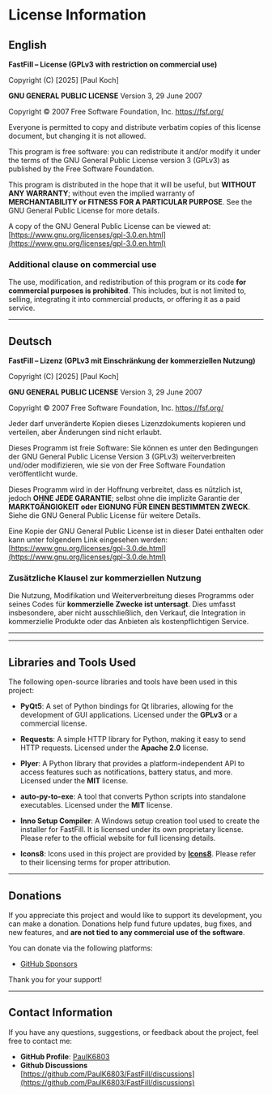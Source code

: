 # License Information

## **English**

**FastFill – License (GPLv3 with restriction on commercial use)**

Copyright (C) [2025] [Paul Koch]

**GNU GENERAL PUBLIC LICENSE** Version 3, 29 June 2007

Copyright © 2007 Free Software Foundation, Inc. <https://fsf.org/>

Everyone is permitted to copy and distribute verbatim copies of this license document, but changing it is not allowed.

This program is free software: you can redistribute it and/or modify it under the terms of the GNU General Public License version 3 (GPLv3) as published by the Free Software Foundation.

This program is distributed in the hope that it will be useful, but **WITHOUT ANY WARRANTY**; without even the implied warranty of **MERCHANTABILITY or FITNESS FOR A PARTICULAR PURPOSE**. See the GNU General Public License for more details.

A copy of the GNU General Public License can be viewed at:  
[https://www.gnu.org/licenses/gpl-3.0.en.html](https://www.gnu.org/licenses/gpl-3.0.en.html)

### **Additional clause on commercial use**
The use, modification, and redistribution of this program or its code **for commercial purposes is prohibited**. This includes, but is not limited to, selling, integrating it into commercial products, or offering it as a paid service.

---

## **Deutsch**

**FastFill – Lizenz (GPLv3 mit Einschränkung der kommerziellen Nutzung)**

Copyright (C) [2025] [Paul Koch]

**GNU GENERAL PUBLIC LICENSE** Version 3, 29 June 2007

Copyright © 2007 Free Software Foundation, Inc. <https://fsf.org/>

Jeder darf unveränderte Kopien dieses Lizenzdokuments kopieren und verteilen, aber Änderungen sind nicht erlaubt.

Dieses Programm ist freie Software: Sie können es unter den Bedingungen der GNU General Public License Version 3 (GPLv3) weiterverbreiten und/oder modifizieren, wie sie von der Free Software Foundation veröffentlicht wurde.

Dieses Programm wird in der Hoffnung verbreitet, dass es nützlich ist, jedoch **OHNE JEDE GARANTIE**; selbst ohne die implizite Garantie der **MARKTGÄNGIGKEIT oder EIGNUNG FÜR EINEN BESTIMMTEN ZWECK**. Siehe die GNU General Public License für weitere Details.

Eine Kopie der GNU General Public License ist in dieser Datei enthalten oder kann unter folgendem Link eingesehen werden:  
[https://www.gnu.org/licenses/gpl-3.0.de.html](https://www.gnu.org/licenses/gpl-3.0.de.html)

### **Zusätzliche Klausel zur kommerziellen Nutzung**
Die Nutzung, Modifikation und Weiterverbreitung dieses Programms oder seines Codes für **kommerzielle Zwecke ist untersagt**. Dies umfasst insbesondere, aber nicht ausschließlich, den Verkauf, die Integration in kommerzielle Produkte oder das Anbieten als kostenpflichtigen Service.


---
---


## Libraries and Tools Used

The following open-source libraries and tools have been used in this project:

- **PyQt5**: A set of Python bindings for Qt libraries, allowing for the development of GUI applications. Licensed under the **GPLv3** or a commercial license.
  
- **Requests**: A simple HTTP library for Python, making it easy to send HTTP requests. Licensed under the **Apache 2.0** license.
  
- **Plyer**: A Python library that provides a platform-independent API to access features such as notifications, battery status, and more. Licensed under the **MIT** license.
  
- **auto-py-to-exe**: A tool that converts Python scripts into standalone executables. Licensed under the **MIT** license.
  
- **Inno Setup Compiler**: A Windows setup creation tool used to create the installer for FastFill. It is licensed under its own proprietary license. Please refer to the official website for full licensing details.

- **Icons8**: Icons used in this project are provided by **[Icons8](https://icons8.com/)**. Please refer to their licensing terms for proper attribution.

---

## Donations

If you appreciate this project and would like to support its development, you can make a donation. Donations help fund future updates, bug fixes, and new features, and **are not tied to any commercial use of the software**.

You can donate via the following platforms:

- [GitHub Sponsors](https://github.com/sponsors/PaulK6803)

Thank you for your support!

---

## Contact Information

If you have any questions, suggestions, or feedback about the project, feel free to contact me:

- **GitHub Profile**: [PaulK6803](https://github.com/PaulK6803)
- **Github Discussions** [https://github.com/PaulK6803/FastFill/discussions](https://github.com/PaulK6803/FastFill/discussions)






